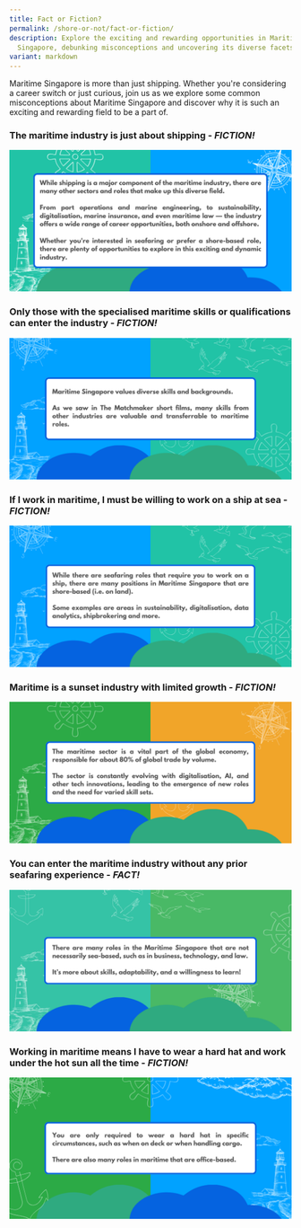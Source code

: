 ```yaml
---
title: Fact or Fiction?
permalink: /shore-or-not/fact-or-fiction/
description: Explore the exciting and rewarding opportunities in Maritime
  Singapore, debunking misconceptions and uncovering its diverse facets.
variant: markdown
---
```

Maritime Singapore is more than just shipping. Whether you're considering a career switch or just curious, join us as we explore some common misconceptions about Maritime Singapore and discover why it is such an exciting and rewarding field to be a part of.

### The maritime industry is just about shipping - *FICTION!*
![](/images/Fact%20or%20Fiction/1.png)

### Only those with the specialised maritime skills or qualifications can enter the industry - *FICTION!*
![](/images/Fact%20or%20Fiction/2.png)

### If I work in maritime, I must be willing to work on a ship at sea - *FICTION!*
![](/images/Fact%20or%20Fiction/3.png)

### Maritime is a sunset industry with limited growth  - *FICTION!*
![](/images/Fact%20or%20Fiction/4.png)

### You can enter the maritime industry without any prior seafaring experience - *FACT!*
![](/images/Fact%20or%20Fiction/5.png)

### Working in maritime means I have to wear a hard hat and work under the hot sun all the time - *FICTION!*
![](/images/Fact%20or%20Fiction/6.png)